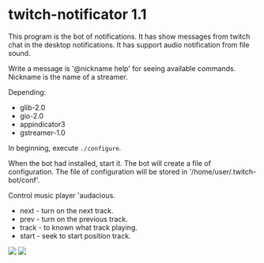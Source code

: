 # twitch-notificator 1.1
This program is the bot of notifications. It has show messages from twitch chat in the desktop notifications. It has support audio notification from file sound.

Write a message is '@nickname help' for seeing available commands. Nickname is the name of a streamer.

Depending:
* glib-2.0
* gio-2.0
* appindicator3
* gstreamer-1.0

In beginning, execute `./configure`.

When the bot had installed, start it. The bot will create a file of configuration. The file of configuration will be stored in '/home/user/.twitch-bot/conf'.

Control music player 'audacious.
* next - turn on the next track.
* prev - turn on the previous track.
* track - to known what track playing.
* start - seek to start position track.

![](http://s1.uploadpics.ru/images/bJg51xc7BL.png)
![](http://s1.uploadpics.ru/images/WJGoJlcXrI.png)
